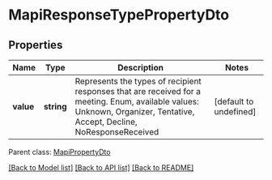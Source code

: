 
# MapiResponseTypePropertyDto

## Properties
Name | Type | Description | Notes
------------ | ------------- | ------------- | -------------
**value** | **string** | Represents the types of recipient responses that are received for a meeting. Enum, available values: Unknown, Organizer, Tentative, Accept, Decline, NoResponseReceived | [default to undefined]

 Parent class: [MapiPropertyDto](MapiPropertyDto.md)

[[Back to Model list]](README.md#documentation-for-models) [[Back to API list]](README.md#documentation-for-api-endpoints) [[Back to README]](README.md)
